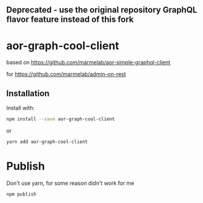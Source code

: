 ## Deprecated - use the original repository GraphQL flavor feature instead of this fork

# aor-graph-cool-client
 
based on 
https://github.com/marmelab/aor-simple-graphql-client

for 
https://github.com/marmelab/admin-on-rest

## Installation

Install with:

```sh
npm install --save aor-graph-cool-client
```

or

```sh
yarn add aor-graph-cool-client 
```


# Publish
Don't use yarn, for some reason didn't work for me

```sh
npm publish
```
